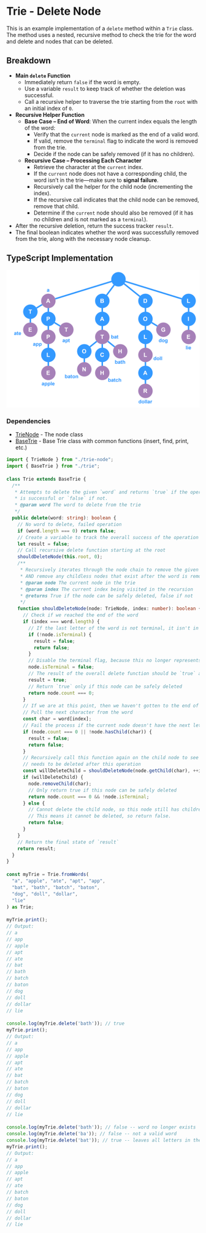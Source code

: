 # Trie - Delete Node

This is an example implementation of a `delete` method within a `Trie` class. The method uses a nested, recursive method to check the trie for the word and delete and nodes that can be deleted.

## Breakdown
- **Main `delete` Function**
  - Immediately return `false` if the word is empty.
  - Use a variable `result` to keep track of whether the deletion was successful.
  - Call a recursive helper to traverse the trie starting from the `root` with an initial index of `0`.
- **Recursive Helper Function**
  - **Base Case – End of Word**: When the current index equals the length of the word:
    - Verify that the `current` node is marked as the end of a valid word.
    - If valid, remove the `terminal` flag to indicate the word is removed from the trie.
    - Decide if the node can be safely removed (if it has no children).
  - **Recursive Case – Processing Each Character**
    - Retrieve the character at the `current` index.
    - If the `current` node does not have a corresponding child, the word isn’t in the trie—make sure to **signal failure**.
    - Recursively call the helper for the child node (incrementing the index).
    - If the recursive call indicates that the child node can be removed, remove that child.
    - Determine if the `current` node should also be removed (if it has no children and is not marked as a `terminal`).
- After the recursive deletion, return the success tracker `result`.
- The final boolean indicates whether the word was successfully removed from the trie, along with the necessary node cleanup.

## TypeScript Implementation

![trie-basic-example.svg](../_images/trie-basic-example.svg)

### Dependencies
* [TrieNode](Trie%20-%20Node.md) - The node class
* [BaseTrie](Trie%20-%20Basic.md) - Base Trie class with common functions (insert, find, print, etc.)

```ts
import { TrieNode } from "./trie-node";
import { BaseTrie } from "./trie";

class Trie extends BaseTrie {
  /**
   * Attempts to delete the given `word` and returns `true` if the operation
   * is successful or `false` if not.
   * @param word The word to delete from the trie
   */
  public delete(word: string): boolean {
    // No word to delete, failed operation
    if (word.length === 0) return false;
    // Create a variable to track the overall success of the operation
    let result = false;
    // Call recursive delete function starting at the root
    shouldDeleteNode(this.root, 0);
    /**
     * Recursively iterates through the node chain to remove the given `word`
     * AND remove any childless nodes that exist after the word is removed.
     * @param node The current node in the trie
     * @param index The current index being visited in the recursion
     * @returns True if the node can be safely deleted, false if not
     */
    function shouldDeleteNode(node: TrieNode, index: number): boolean {
      // Check if we reached the end of the word
      if (index === word.length) {
        // If the last letter of the word is not terminal, it isn't in the trie
        if (!node.isTerminal) {
          result = false;
          return false;
        }
        // Disable the terminal flag, because this no longer represents a valid word
        node.isTerminal = false;
        // The result of the overall delete function should be `true` at this point
        result = true;
        // Return `true` only if this node can be safely deleted
        return node.count === 0;
      }
      // If we are at this point, then we haven't gotten to the end of the word
      // Pull the next character from the word
      const char = word[index];
      // Fail the process if the current node doesn't have the next letter
      if (node.count === 0 || !node.hasChild(char)) {
        result = false;
        return false;
      }
      // Recursively call this function again on the child node to see if it 
      // needs to be deleted after this operation
      const willDeleteChild = shouldDeleteNode(node.getChild(char), ++index);
      if (willDeleteChild) {
        node.removeChild(char);
        // Only return true if this node can be safely deleted
        return node.count === 0 && !node.isTerminal;
      } else {
        // Cannot delete the child node, so this node still has children.
        // This means it cannot be deleted, so return false.
        return false;
      }
    }
    // Return the final state of `result`
    return result;
  }
}

const myTrie = Trie.fromWords(
  "a", "apple", "ate", "apt", "app",
  "bat", "bath", "batch", "baton",
  "dog", "doll", "dollar",
  "lie"
) as Trie;

myTrie.print();
// Output:
// a
// app   
// apple 
// apt   
// ate   
// bat   
// bath  
// batch 
// baton 
// dog   
// doll  
// dollar
// lie 

console.log(myTrie.delete('bath')); // true
myTrie.print();
// Output:
// a     
// app   
// apple 
// apt   
// ate   
// bat   
// batch 
// baton 
// dog
// doll
// dollar
// lie

console.log(myTrie.delete('bath')); // false -- word no longer exists
console.log(myTrie.delete('ba')); // false -- not a valid word
console.log(myTrie.delete('bat')); // true -- leaves all letters in the trie 
myTrie.print();
// Output:
// a
// app
// apple
// apt
// ate
// batch
// baton
// dog
// doll
// dollar
// lie
```